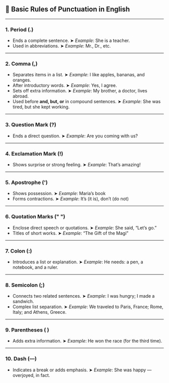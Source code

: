 ## 📝 **Basic Rules of Punctuation in English**

---

### **1. Period (.)**

* Ends a complete sentence.
  ➤ *Example*: She is a teacher.
* Used in abbreviations.
  ➤ *Example*: Mr., Dr., etc.

---

### **2. Comma (,)**

* Separates items in a list.
  ➤ *Example*: I like apples, bananas, and oranges.
* After introductory words.
  ➤ *Example*: Yes, I agree.
* Sets off extra information.
  ➤ *Example*: My brother, a doctor, lives abroad.
* Used before **and, but, or** in compound sentences.
  ➤ *Example*: She was tired, but she kept working.

---

### **3. Question Mark (?)**

* Ends a direct question.
  ➤ *Example*: Are you coming with us?

---

### **4. Exclamation Mark (!)**

* Shows surprise or strong feeling.
  ➤ *Example*: That’s amazing!

---

### **5. Apostrophe (')**

* Shows possession.
  ➤ *Example*: Maria’s book
* Forms contractions.
  ➤ *Example*: It’s (it is), don’t (do not)

---

### **6. Quotation Marks (" ")**

* Enclose direct speech or quotations.
  ➤ *Example*: She said, “Let’s go.”
* Titles of short works.
  ➤ *Example*: “The Gift of the Magi”

---

### **7. Colon (:)**

* Introduces a list or explanation.
  ➤ *Example*: He needs: a pen, a notebook, and a ruler.

---

### **8. Semicolon (;)**

* Connects two related sentences.
  ➤ *Example*: I was hungry; I made a sandwich.
* Complex list separation.
  ➤ *Example*: We traveled to Paris, France; Rome, Italy; and Athens, Greece.

---

### **9. Parentheses ( )**

* Adds extra information.
  ➤ *Example*: He won the race (for the third time).

---

### **10. Dash (—)**

* Indicates a break or adds emphasis.
  ➤ *Example*: She was happy — overjoyed, in fact.

